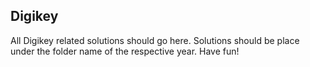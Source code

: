 Digikey
-------

All Digikey related solutions should go here. Solutions should be place under the folder name of the respective year. Have fun!
